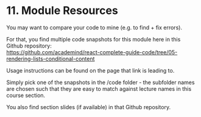 # 11. Module Resources

You may want to compare your code to mine (e.g. to find + fix errors).

For that, you find multiple code snapshots for this module here in this Github repository: <br/>
https://github.com/academind/react-complete-guide-code/tree/05-rendering-lists-conditional-content

Usage instructions can be found on the page that link is leading to.

Simply pick one of the snapshots in the /code folder - the subfolder names are chosen such that they are easy to match against lecture names in this course section.

You also find section slides (if available) in that Github repository.
